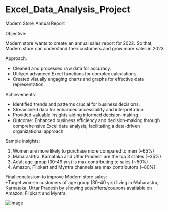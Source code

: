 # Excel_Data_Analysis_Project
Modern Store Annual Report

Objective:

Modern store wants to create an annual sales report for 2022. So that, Modern store can understand their customers and grow more sales in 2023 	

Approach:

* Cleaned and processed raw data for accuracy.
* Utilized advanced Excel functions for complex calculations.
* Created visually engaging charts and graphs for effective data representation.

Achievements:
* Identified trends and patterns crucial for business decisions.
* Streamlined data for enhanced accessibility and interpretation.
* Provided valuable insights aiding informed decision-making.
* Outcome: Enhanced business efficiency and decision-making through comprehensive Excel data analysis, facilitating a data-driven organizational approach.
														
Sample insights:

1) Women are more likely to purchase more compared to men (~65%)															
2) Maharashtra, Karnataka and Uttar Pradesh are the top 3 states (~35%)															
3) Adult age group (30-49 yrs) is max contributing to sales (~50%)															
4) Amazon, Flipkart and Myntra channels are max contributors (~80%)															
															
Final conclusiom to improve Modern store sales:															
*Target women customers of age group (30-40 yrs) living in Maharastra, Karnataka, Uttar Pradesh by showing ads/offers/coupons available on Amazon, Flipkart and Myntra.															

![image](https://github.com/NavaneethShetty25/Excel_Data_Analysis_Project/assets/137690434/1406cbf3-1ce7-43aa-be0b-e256048ac32c)
